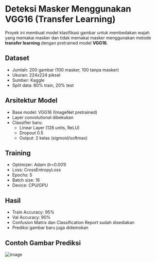 # Deteksi Masker Menggunakan VGG16 (Transfer Learning)

Proyek ini membuat model klasifikasi gambar untuk membedakan wajah yang memakai masker dan tidak memakai masker menggunakan metode **transfer learning** dengan pretrained model **VGG16**.

## Dataset
- Jumlah: 200 gambar (100 masker, 100 tanpa masker)
- Ukuran: 224x224 piksel
- Sumber: Kaggle
- Split data: 80% train, 20% test

## Arsitektur Model
- Base model: VGG16 (ImageNet pretrained)
- Layer convolutional dibekukan
- Classifier baru:
  - Linear Layer (128 units, ReLU)
  - Dropout 0.5
  - Output: 2 kelas (sigmoid/softmax)

## Training
- Optimizer: Adam (lr=0.001)
- Loss: CrossEntropyLoss
- Epochs: 5
- Batch size: 16
- Device: CPU/GPU

## Hasil
- Train Accuracy: 95%
- Val Accuracy: 90%
- Confusion Matrix dan Classification Report sudah disediakan
- Prediksi gambar baru juga didemokan

## Contoh Gambar Prediksi
![image](https://github.com/user-attachments/assets/333693ef-d9c7-4f9e-b7f7-4e4a8a82ea0c)


